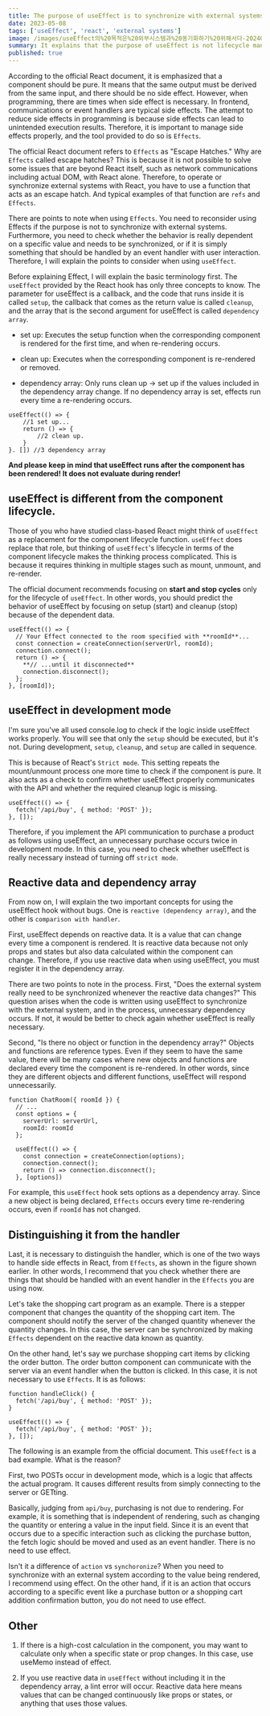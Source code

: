 ```yaml
---
title: The purpose of useEffect is to synchronize with external systems
date: 2023-05-08
tags: ['useEffect', 'react', 'external systems']
image: /images/useEffect의%20목적은%20외부시스템과%20동기화하기%20위해서다-20240128232621063.webp
summary: It explains that the purpose of useEffect is not lifecycle management but synchronization with external data.
published: true
---
```


According to the official React document, it is emphasized that a component should be pure. It means that the same output must be derived from the same input, and there should be no side effect. However, when programming, there are times when side effect is necessary. In frontend, communications or event handlers are typical side effects. The attempt to reduce side effects in programming is because side effects can lead to unintended execution results. Therefore, it is important to manage side effects properly, and the tool provided to do so is `Effects`.

The official React document refers to `Effects` as "Escape Hatches." Why are `Effects` called escape hatches? This is because it is not possible to solve some issues that are beyond React itself, such as network communications including actual DOM, with React alone. Therefore, to operate or synchronize external systems with React, you have to use a function that acts as an escape hatch. And typical examples of that function are `refs` and `Effects`.

There are points to note when using `Effects`. You need to reconsider using Effects if the purpose is not to synchronize with external systems. Furthermore, you need to check whether the behavior is really dependent on a specific value and needs to be synchronized, or if it is simply something that should be handled by an event handler with user interaction. Therefore, I will explain the points to consider when using `useEffect`.

Before explaining Effect, I will explain the basic terminology first. The `useEffect` provided by the React hook has only three concepts to know. The parameter for useEffect is a callback, and the code that runs inside it is called `setup`, the callback that comes as the return value is called `cleanup`, and the array that is the second argument for useEffect is called `dependency array`.

- set up: Executes the setup function when the corresponding component is rendered for the first time, and when re-rendering occurs.

- clean up: Executes when the corresponding component is re-rendered or removed.
- dependency array: Only runs clean up → set up if the values included in the dependency array change. If no dependency array is set, effects run every time a re-rendering occurs.

```
useEffect(() => {
	//1 set up...
	return () => {
		//2 clean up.
	}
}. []) //3 dependency array
```

**And please keep in mind that useEffect runs after the component has been rendered! It does not evaluate during render!**

## useEffect is different from the component lifecycle.

Those of you who have studied class-based React might think of `useEffect` as a replacement for the component lifecycle function. `useEffect` does replace that role, but thinking of `useEffect`'s lifecycle in terms of the component lifecycle makes the thinking process complicated. This is because it requires thinking in multiple stages such as mount, unmount, and re-render.

The official document recommends focusing on **start and stop cycles** only for the lifecycle of `useEffect`. In other words, you should predict the behavior of useEffect by focusing on setup (start) and cleanup (stop) because of the dependent data.

```
useEffect(() => {
  // Your Effect connected to the room specified with **roomId**...
  const connection = createConnection(serverUrl, roomId);
  connection.connect();
  return () => {
    **// ...until it disconnected**
    connection.disconnect();
  };
}, [roomId]);
```

## useEffect in development mode

I'm sure you've all used console.log to check if the logic inside useEffect works properly. You will see that only the `setup` should be executed, but it's not. During development, `setup`, `cleanup`, and `setup` are called in sequence.

This is because of React's `Strict mode`. This setting repeats the mount/unmount process one more time to check if the component is pure. It also acts as a check to confirm whether useEffect properly communicates with the API and whether the required cleanup logic is missing.

```
useEffect(() => {
  fetch('/api/buy', { method: 'POST' });
}, []);
```

Therefore, if you implement the API communication to purchase a product as follows using useEffect, an unnecessary purchase occurs twice in development mode. In this case, you need to check whether useEffect is really necessary instead of turning off `strict mode`.

## Reactive data and dependency array

From now on, I will explain the two important concepts for using the useEffect hook without bugs. One is `reactive (dependency array)`, and the other is `comparison with handler`.

First, useEffect depends on reactive data. It is a value that can change every time a component is rendered. It is reactive data because not only props and states but also data calculated within the component can change. Therefore, if you use reactive data when using useEffect, you must register it in the dependency array.

There are two points to note in the process. First, "Does the external system really need to be synchronized whenever the reactive data changes?" This question arises when the code is written using useEffect to synchronize with the external system, and in the process, unnecessary dependency occurs. If not, it would be better to check again whether useEffect is really necessary.

Second, "Is there no object or function in the dependency array?" Objects and functions are reference types. Even if they seem to have the same value, there will be many cases where new objects and functions are declared every time the component is re-rendered. In other words, since they are different objects and different functions, useEffect will respond unnecessarily.

```
function ChatRoom({ roomId }) {
  // ...
  const options = {
    serverUrl: serverUrl,
    roomId: roomId
  };

  useEffect(() => {
    const connection = createConnection(options);
    connection.connect();
    return () => connection.disconnect();
  }, [options])
```

For example, this `useEffect` hook sets options as a dependency array. Since a new object is being declared, `Effects` occurs every time re-rendering occurs, even if `roomId` has not changed.

## Distinguishing it from the handler

Last, it is necessary to distinguish the handler, which is one of the two ways to handle side effects in React, from `Effects`, as shown in the figure shown earlier. In other words, I recommend that you check whether there are things that should be handled with an event handler in the `Effects` you are using now.

Let's take the shopping cart program as an example. There is a stepper component that changes the quantity of the shopping cart item. The component should notify the server of the changed quantity whenever the quantity changes. In this case, the server can be synchronized by making `Effects` dependent on the reactive data known as quantity.

On the other hand, let's say we purchase shopping cart items by clicking the order button. The order button component can communicate with the server via an event handler when the button is clicked. In this case, it is not necessary to use `Effects`. It is as follows:

```
function handleClick() {
  fetch('/api/buy', { method: 'POST' });
}
```

```
useEffect(() => {
  fetch('/api/buy', { method: 'POST' });
}, []);
```

The following is an example from the official document. This `useEffect` is a bad example. What is the reason?

First, two POSTs occur in development mode, which is a logic that affects the actual program. It causes different results from simply connecting to the server or GETting.

Basically, judging from `api/buy`, purchasing is not due to rendering. For example, it is something that is independent of rendering, such as changing the quantity or entering a value in the input field. Since it is an event that occurs due to a specific interaction such as clicking the purchase button, the fetch logic should be moved and used as an event handler. There is no need to use effect.

Isn't it a difference of `action` vs `synchoronize`? When you need to synchronize with an external system according to the value being rendered, I recommend using effect. On the other hand, if it is an action that occurs according to a specific event like a purchase button or a shopping cart addition confirmation button, you do not need to use effect.

## Other

1. If there is a high-cost calculation in the component, you may want to calculate only when a specific state or prop changes. In this case, use useMemo instead of effect.

2. If you use reactive data in `useEffect` without including it in the dependency array, a lint error will occur. Reactive data here means values that can be changed continuously like props or states, or anything that uses those values.
